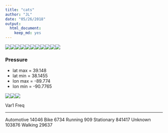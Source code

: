 ```yaml
---
title: "cats"
author: "JL"
date: "05/26/2018"
output: 
  html_document: 
    keep_md: yes
---
```







![](catImages/p-1.png)<!-- -->![](catImages/p-2.png)<!-- -->![](catImages/p-3.png)<!-- -->![](catImages/p-4.png)<!-- -->![](catImages/p-5.png)<!-- -->![](catImages/p-6.png)<!-- -->![](catImages/p-7.png)<!-- -->![](catImages/p-8.png)<!-- -->![](catImages/p-9.png)<!-- -->![](catImages/p-10.png)<!-- -->![](catImages/p-11.png)<!-- -->




### Pressure
- lat max = 39.148
- lat min = 38.1455
- lon max = -89.774
- lon min = -90.7765

![](catImages/pressure-1.png)<!-- -->![](catImages/pressure-2.png)<!-- -->![](catImages/pressure-3.png)<!-- -->

Var1            Freq
-----------  -------
Automotive     14046
Bike            6734
Running          909
Stationary    841417
Unknown       103876
Walking        29637






